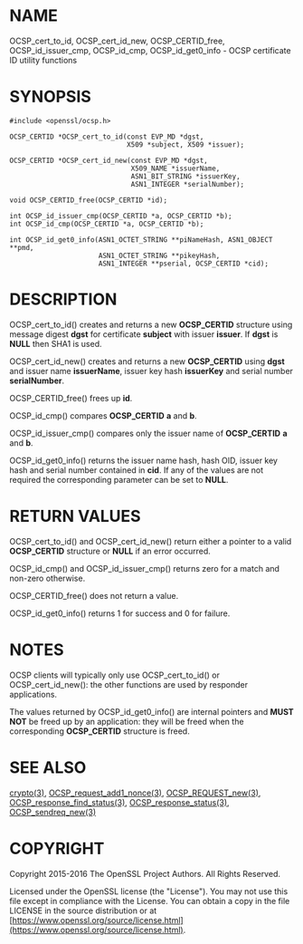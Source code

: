 # NAME

OCSP\_cert\_to\_id, OCSP\_cert\_id\_new, OCSP\_CERTID\_free, OCSP\_id\_issuer\_cmp,
OCSP\_id\_cmp, OCSP\_id\_get0\_info - OCSP certificate ID utility functions

# SYNOPSIS

    #include <openssl/ocsp.h>

    OCSP_CERTID *OCSP_cert_to_id(const EVP_MD *dgst,
                                 X509 *subject, X509 *issuer);

    OCSP_CERTID *OCSP_cert_id_new(const EVP_MD *dgst,
                                  X509_NAME *issuerName,
                                  ASN1_BIT_STRING *issuerKey,
                                  ASN1_INTEGER *serialNumber);

    void OCSP_CERTID_free(OCSP_CERTID *id);

    int OCSP_id_issuer_cmp(OCSP_CERTID *a, OCSP_CERTID *b);
    int OCSP_id_cmp(OCSP_CERTID *a, OCSP_CERTID *b);

    int OCSP_id_get0_info(ASN1_OCTET_STRING **piNameHash, ASN1_OBJECT **pmd,
                          ASN1_OCTET_STRING **pikeyHash,
                          ASN1_INTEGER **pserial, OCSP_CERTID *cid);

# DESCRIPTION

OCSP\_cert\_to\_id() creates and returns a new **OCSP\_CERTID** structure using
message digest **dgst** for certificate **subject** with issuer **issuer**. If
**dgst** is **NULL** then SHA1 is used.

OCSP\_cert\_id\_new() creates and returns a new **OCSP\_CERTID** using **dgst** and
issuer name **issuerName**, issuer key hash **issuerKey** and serial number
**serialNumber**.

OCSP\_CERTID\_free() frees up **id**.

OCSP\_id\_cmp() compares **OCSP\_CERTID** **a** and **b**.

OCSP\_id\_issuer\_cmp() compares only the issuer name of **OCSP\_CERTID** **a** and **b**.

OCSP\_id\_get0\_info() returns the issuer name hash, hash OID, issuer key hash and
serial number contained in **cid**. If any of the values are not required the
corresponding parameter can be set to **NULL**.

# RETURN VALUES

OCSP\_cert\_to\_id() and OCSP\_cert\_id\_new() return either a pointer to a valid
**OCSP\_CERTID** structure or **NULL** if an error occurred.

OCSP\_id\_cmp() and OCSP\_id\_issuer\_cmp() returns zero for a match and non-zero
otherwise.

OCSP\_CERTID\_free() does not return a value.

OCSP\_id\_get0\_info() returns 1 for success and 0 for failure.

# NOTES

OCSP clients will typically only use OCSP\_cert\_to\_id() or OCSP\_cert\_id\_new():
the other functions are used by responder applications.

The values returned by OCSP\_id\_get0\_info() are internal pointers and **MUST
NOT** be freed up by an application: they will be freed when the corresponding
**OCSP\_CERTID** structure is freed.

# SEE ALSO

[crypto(3)](http://man.he.net/man3/crypto),
[OCSP\_request\_add1\_nonce(3)](http://man.he.net/man3/OCSP_request_add1_nonce),
[OCSP\_REQUEST\_new(3)](http://man.he.net/man3/OCSP_REQUEST_new),
[OCSP\_response\_find\_status(3)](http://man.he.net/man3/OCSP_response_find_status),
[OCSP\_response\_status(3)](http://man.he.net/man3/OCSP_response_status),
[OCSP\_sendreq\_new(3)](http://man.he.net/man3/OCSP_sendreq_new)

# COPYRIGHT

Copyright 2015-2016 The OpenSSL Project Authors. All Rights Reserved.

Licensed under the OpenSSL license (the "License").  You may not use
this file except in compliance with the License.  You can obtain a copy
in the file LICENSE in the source distribution or at
[https://www.openssl.org/source/license.html](https://www.openssl.org/source/license.html).
